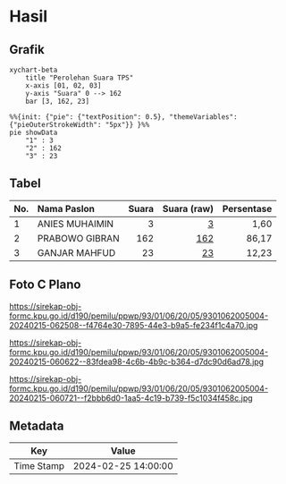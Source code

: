 # Hasil

## Grafik

```mermaid
xychart-beta
    title "Perolehan Suara TPS"
    x-axis [01, 02, 03]
    y-axis "Suara" 0 --> 162
    bar [3, 162, 23]
```

```mermaid
%%{init: {"pie": {"textPosition": 0.5}, "themeVariables": {"pieOuterStrokeWidth": "5px"}} }%%
pie showData
    "1" : 3
    "2" : 162
    "3" : 23
```

## Tabel

| No. | Nama Paslon    | Suara | Suara (raw) | Persentase |
|:--- |:-------------- | -----:| -----------:| ----------:|
| 1   | ANIES MUHAIMIN | 3     | [3][p-1]    | 1,60       |
| 2   | PRABOWO GIBRAN | 162   | [162][p-2]  | 86,17      |
| 3   | GANJAR MAHFUD  | 23    | [23][p-3]   | 12,23      |


[p-1]: https://github.com/gigit-pemilu/pemilu-2024-93-papua-selatan/blob/main/pilpres/hitung-suara/sub/93-papua-selatan/sub/01-merauke/sub/06-tanah-miring/sub/2005-hidup-baru/sub/004-tps/sub/paslon-1.txt
[p-2]: https://github.com/gigit-pemilu/pemilu-2024-93-papua-selatan/blob/main/pilpres/hitung-suara/sub/93-papua-selatan/sub/01-merauke/sub/06-tanah-miring/sub/2005-hidup-baru/sub/004-tps/sub/paslon-2.txt
[p-3]: https://github.com/gigit-pemilu/pemilu-2024-93-papua-selatan/blob/main/pilpres/hitung-suara/sub/93-papua-selatan/sub/01-merauke/sub/06-tanah-miring/sub/2005-hidup-baru/sub/004-tps/sub/paslon-3.txt

## Foto C Plano

https://sirekap-obj-formc.kpu.go.id/d190/pemilu/ppwp/93/01/06/20/05/9301062005004-20240215-062508--f4764e30-7895-44e3-b9a5-fe234f1c4a70.jpg

https://sirekap-obj-formc.kpu.go.id/d190/pemilu/ppwp/93/01/06/20/05/9301062005004-20240215-060622--83fdea98-4c6b-4b9c-b364-d7dc90d6ad78.jpg

https://sirekap-obj-formc.kpu.go.id/d190/pemilu/ppwp/93/01/06/20/05/9301062005004-20240215-060721--f2bbb6d0-1aa5-4c19-b739-f5c1034f458c.jpg


## Metadata

| Key        | Value               |
| ---------- | ------------------- |
| Time Stamp | 2024-02-25 14:00:00 |



